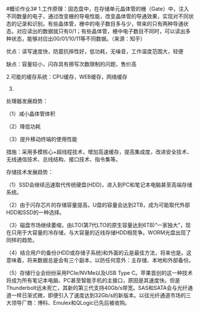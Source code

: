 #概论作业3#
1.工作原理：固态盘中，在存储单元晶体管的栅（Gate）中，注入不同数量的电子，通过改变栅的导电性能，改变晶体管的导通效果，实现对不同状态的记录和识别。有些晶体管，栅中的电子数目多与少，带来的只有两种导通状态，对应读出的数据就只有0/1；有些晶体管，栅中电子数目不同时，可以读出多种状态，能够对应出00/01/10/11等不同数据。（来源：知乎）

优点：读写速度快，防震抗摔性好，低功耗，无噪音，工作温度范围大，轻便

缺点：容量较小，闪存具有擦写次数限制的问题，售价高

2.可能的缓存系统：CPU缓存，WEB缓存，网络缓存

3.

处理器发展趋势：

（1）减小晶体管体积

（2）降低功耗

（3）提升移动终端的使用性能

措施：采用多模核心+超线程技术，增加高速缓存，提高集成度，改进安全技术、无线通信技术、总线结构、接口技术、指令集等。

存储技术发展趋势：

（1）SSD会继续迅速取代传统硬盘(HDD)，进入到PC和笔记本电脑甚至高端存储系统。

（2）由于闪存芯片的存储容量提高，U盘的容量会达到2TB，成为可能取代外部HDD和SSD的一种选择。

（3）磁盘市场继续萎缩，由LTO(第7代LTO的原生容量达到6TB)“一家独大”，现在只用于大容量的冷存储，与大容量的近线存储HDD相竞争。WORM光盘出现了同样的趋势。

（4）结合用户的备份(HDD或存储子系统)和外面的云是最佳方法，将来也是。这意味着，将来数据总是会有三个副本，以防任何意外：主存储、本地和外部备份。

（5）存储行业会纷纷采用PCIe/NVMe以及USB Type C。苹果首创的这一种技术将成为所有笔记本电脑、PC甚至智能手机的主接口，原因是其速度快。但是Thunderbolt远未死亡，其新的第三代支持40Gb/s带宽。SAS和SATA会与光纤通道一样日渐式微，即便引入了速度达到32Gb/s的新版本。以往光纤通道市场的三大领导厂商：博科、Emulex和QLogic已先后被收购。



